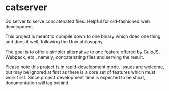 # catserver
Go server to serve concatenated files. Helpful for old-fashioned web development.

This project is meant to compile down to one binary which does one thing and does it well, following the Unix philosophy.

The goal is to offer a simpler alternative to one feature offered by GulpJS, Webpack, etc., namely, concatenating files and serving the result.

Please note this project is in rapid-development mode.
Issues are welcome, but may be ignored at first as there is a core set of features which must work first.
Since project development time is expected to be short, documentation will lag behind.
